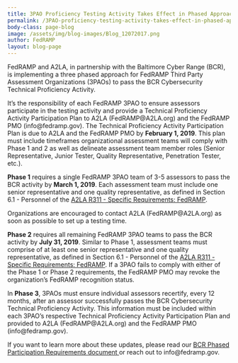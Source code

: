 ```yaml
---
title: 3PAO Proficiency Testing Activity Takes Effect in Phased Approach
permalink: /3PAO-proficiency-testing-activity-takes-effect-in-phased-approach/
body-class: page-blog
image: /assets/img/blog-images/Blog_12072017.png
author: FedRAMP
layout: blog-page
---
```

<p>FedRAMP and A2LA, in partnership with the Baltimore Cyber Range (BCR), is implementing a three phased approach for FedRAMP Third Party Assessment Organizations (3PAOs) to pass the BCR Cybersecurity Technical Proficiency Activity.</p>

<p>It’s the responsibility of each FedRAMP 3PAO to ensure assessors participate in the testing activity and provide a Technical Proficiency Activity Participation Plan to A2LA (FedRAMP@A2LA.org) and the FedRAMP PMO (info@fedramp.gov).  The Technical Proficiency Activity Participation Plan is due to A2LA and the FedRAMP PMO by <strong>February 1, 2019</strong>. This plan must include timeframes organizational assessment teams will comply with Phase 1 and 2 as well as delineate assessment team member roles (Senior Representative, Junior Tester, Quality Representative, Penetration Tester, etc.).</p>

<p><strong>Phase 1</strong> requires a single FedRAMP 3PAO team of 3-5 assessors to pass the BCR activity by <strong>March 1, 2019</strong>. Each assessment team must include one senior representative and one quality representative, as defined in Section 6.1 - Personnel of the <a href="https://portal.a2la.org/requirements/A2LA_R311.pdf">A2LA R311 - Specific Requirements: FedRAMP</a>.</p>

<p>Organizations are encouraged to contact A2LA (FedRAMP@A2LA.org) as soon as possible to set up a testing time.</p>

<p><strong>Phase 2</strong> requires all remaining FedRAMP 3PAO teams to pass the BCR activity by <strong>July 31, 2019</strong>. Similar to Phase 1, assessment teams must comprise of at least one senior representative and one quality representative, as defined in Section 6.1 - Personnel of the <a href="https://portal.a2la.org/requirements/A2LA_R311.pdf">A2LA R311 - Specific Requirements: FedRAMP</a>.  If a 3PAO fails to comply with either of the Phase 1 or Phase 2 requirements, the FedRAMP PMO may revoke the organization’s FedRAMP recognition status.</p>

<p>In <strong>Phase 3</strong>, 3PAOs must ensure individual assessors recertify, every 12 months, after an assessor successfully passes the BCR Cybersecurity Technical Proficiency Activity. This information must be included within each 3PAO’s respective Technical Proficiency Activity Participation Plan and provided to A2LA (FedRAMP@A2LA.org) and the FedRAMP PMO (info@fedramp.gov).</p>

<p>If you want to learn more about these updates, please read our <a href="{{site.baseurl}}/assets/resources/documents/3PAO_BCR_Phased_Participation_Requirements.pdf">BCR Phased Participation Requirements document </a> or reach out to info@fedramp.gov.</p>
